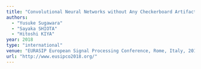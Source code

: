 ```yaml
---
title: "Convolutional Neural Networks without Any Checkerboard Artifacts"
authors:
  - "Yusuke Sugawara"
  - "Sayaka SHIOTA"
  - "Hitoshi KIYA"
year: 2018
type: "international"
venue: "EURASIP European Signal Processing Conference, Rome, Italy, 2018-09-03."
url: "http://www.eusipco2018.org/"
---
```

